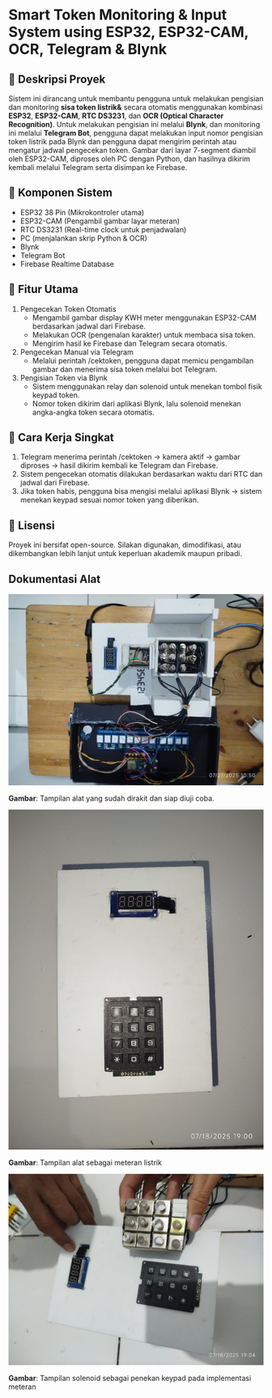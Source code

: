 # Smart Token Monitoring & Input System using ESP32, ESP32-CAM, OCR, Telegram & Blynk

## 📌 Deskripsi Proyek
Sistem ini dirancang untuk membantu pengguna untuk melakukan pengisian dan monitoring **sisa token listrik&** secara otomatis menggunakan kombinasi **ESP32**, **ESP32-CAM**, **RTC DS3231**, dan **OCR (Optical Character Recognition)**.
Untuk melakukan pengisian ini melalui **Blynk**, dan monitoring ini melalui **Telegram Bot**, pengguna dapat melakukan input nomor pengisian token listrik pada Blynk dan pengguna dapat mengirim perintah atau mengatur jadwal pengecekan token. Gambar dari layar 7-segment diambil oleh ESP32-CAM, diproses oleh PC dengan Python, dan hasilnya dikirim kembali melalui Telegram serta disimpan ke Firebase.

## 🧩 Komponen Sistem
- ESP32 38 Pin (Mikrokontroler utama)
- ESP32-CAM (Pengambil gambar layar meteran)
- RTC DS3231 (Real-time clock untuk penjadwalan)
- PC (menjalankan skrip Python & OCR)
- Blynk
- Telegram Bot
- Firebase Realtime Database

## 🚀 Fitur Utama
1. Pengecekan Token Otomatis
   - Mengambil gambar display KWH meter menggunakan ESP32-CAM berdasarkan jadwal dari Firebase.
   - Melakukan OCR (pengenalan karakter) untuk membaca sisa token.
   - Mengirim hasil ke Firebase dan Telegram secara otomatis.
2. Pengecekan Manual via Telegram
   - Melalui perintah /cektoken, pengguna dapat memicu pengambilan gambar dan menerima sisa token melalui bot Telegram.
3. Pengisian Token via Blynk
   - Sistem menggunakan relay dan solenoid untuk menekan tombol fisik keypad token.
   - Nomor token dikirim dari aplikasi Blynk, lalu solenoid menekan angka-angka token secara otomatis.

## 📲 Cara Kerja Singkat
1. Telegram menerima perintah /cektoken → kamera aktif → gambar diproses → hasil dikirim kembali ke Telegram dan Firebase.
2. Sistem pengecekan otomatis dilakukan berdasarkan waktu dari RTC dan jadwal dari Firebase.
3. Jika token habis, pengguna bisa mengisi melalui aplikasi Blynk → sistem menekan keypad sesuai nomor token yang diberikan.

## 📎 Lisensi
Proyek ini bersifat open-source. Silakan digunakan, dimodifikasi, atau dikembangkan lebih lanjut untuk keperluan akademik maupun pribadi.

## Dokumentasi Alat

![Alat Utama](dokumentasi/tampak-keseluruhan-alat.jpg)

**Gambar**: Tampilan alat yang sudah dirakit dan siap diuji coba.

![Alat Implementasi Meteran](dokumentasi/implementasi-meteran.jpg)

**Gambar**: Tampilan alat sebagai meteran listrik

![Alat Implementasi Solenoid pada Keypad](dokumentasi/implementasi-meteran-solenoid.jpg)

**Gambar**: Tampilan solenoid sebagai penekan keypad pada implementasi meteran

